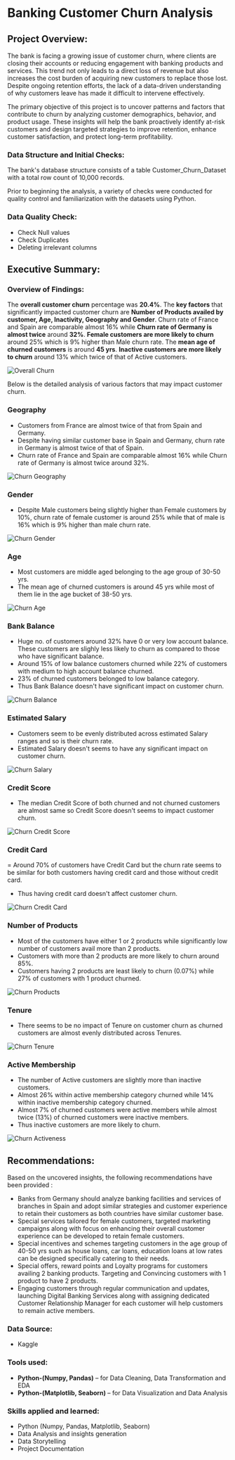 # Banking Customer Churn Analysis

## Project Overview:

The bank is facing a growing issue of customer churn, where clients are closing their accounts or reducing engagement with banking products and services. This trend not only leads to a direct loss of revenue but also increases the cost burden of acquiring new customers to replace those lost. Despite ongoing retention efforts, the lack of a data-driven understanding of why customers leave has made it difficult to intervene effectively.

The primary objective of this project is to uncover patterns and factors that contribute to churn by analyzing customer demographics, behavior, and product usage. These insights will help the bank proactively identify at-risk customers and design targeted strategies to improve retention, enhance customer satisfaction, and protect long-term profitability.

### Data Structure and Initial Checks:

The bank's database structure consists of a table Customer_Churn_Dataset with a total row count of 10,000 records.

Prior to beginning the analysis, a variety of checks were conducted for quality control and familiarization with the datasets using Python.

### Data Quality Check:

-	Check Null values
-	Check Duplicates
-	Deleting irrelevant columns  

## Executive Summary:

### Overview of Findings:

The **overall customer churn** percentage was **20.4%**. The **key factors** that significantly impacted customer churn are **Number of Products availed by customer, Age, Inactivity, Geography and Gender**. Churn rate of France and Spain are comparable almost 16% while **Churn rate of Germany is almost twice** around **32%**. **Female customers are more likely to churn** around 25% which is 9% higher than Male churn rate. The **mean age of churned customers** is around **45 yrs**. **Inactive customers are more likely to churn** around 13% which twice of that of Active customers.

![Overall Churn](https://github.com/Curious-Creative-Mind/Banking-Customer-Churn-Analysis/blob/main/Churn.png?raw=true)

Below is the detailed analysis of various factors that may impact customer churn.

### Geography

- Customers from France are almost twice of that from Spain and Germany.
- Despite having similar customer base in Spain and Germany, churn rate in Germany is almost twice of that of Spain.
- Churn rate of France and Spain are comparable almost 16% while Churn rate of Germany is almost twice around 32%.

![Churn Geography](https://github.com/Curious-Creative-Mind/Banking-Customer-Churn-Analysis/blob/main/Churn%20Geography.png?raw=true)

### Gender

- Despite Male customers being slightly higher than Female customers by 10%, churn rate of female customer is around 25% while that of male is 16% which is 9% higher than male churn rate.

![Churn Gender](https://github.com/Curious-Creative-Mind/Banking-Customer-Churn-Analysis/blob/main/Churn%20Gender.png?raw=true)

### Age

- Most customers are middle aged belonging to the age group of 30-50 yrs.
- The mean age of churned customers is around 45 yrs while most of them lie in the age bucket of 38-50 yrs.

![Churn Age](https://github.com/Curious-Creative-Mind/Banking-Customer-Churn-Analysis/blob/main/Churn%20Age.png?raw=true)

### Bank Balance

- Huge no. of customers around 32% have 0 or very low account balance. These customers are slighly less likely to churn as compared to those who have significant balance.
- Around 15% of low balance customers churned while 22% of customers with medium to high account balance churned.
- 23% of churned customers belonged to low balance category.
- Thus Bank Balance doesn't have significant impact on customer churn.

![Churn Balance](https://github.com/Curious-Creative-Mind/Banking-Customer-Churn-Analysis/blob/main/Churn%20Balance.png?raw=true)

### Estimated Salary

- Customers seem to be evenly distributed across estimated Salary ranges and so is their churn rate.
- Estimated Salary doesn't seems to have any significant impact on customer churn.

![Churn Salary](https://github.com/Curious-Creative-Mind/Banking-Customer-Churn-Analysis/blob/main/Churn%20Salary.png?raw=true)

### Credit Score

- The median Credit Score of both churned and not churned customers are almost same so Credit Score doesn't seems to impact customer churn.

![Churn Credit Score](https://github.com/Curious-Creative-Mind/Banking-Customer-Churn-Analysis/blob/main/Churn%20Credit_Score.png?raw=true)

### Credit Card

= Around 70% of customers have Credit Card but the churn rate seems to be similar for both customers having credit card and those without credit card.
- Thus having credit card doesn't affect customer churn.

![Churn Credit Card](https://github.com/Curious-Creative-Mind/Banking-Customer-Churn-Analysis/blob/main/Churn%20Credit_Card.png?raw=true)

### Number of Products

- Most of the customers have either 1 or 2 products while significantly low number of customers avail more than 2 products.
- Customers with more than 2 products are more likely to churn around 85%.
- Customers having 2 products are least likely to churn (0.07%) while 27% of customers with 1 product churned.

![Churn Products](https://github.com/Curious-Creative-Mind/Banking-Customer-Churn-Analysis/blob/main/Churn%20Products.png?raw=true)

### Tenure

- There seems to be no impact of Tenure on customer churn as churned customers are almost evenly distributed across Tenures.

![Churn Tenure](https://github.com/Curious-Creative-Mind/Banking-Customer-Churn-Analysis/blob/main/Churn%20Tenure.png?raw=true)

### Active Membership

- The number of Active customers are slightly more than inactive customers.
- Almost 26% within active membership category churned while 14% within inactive membership category churned.
- Almost 7% of churned customers were active members while almost twice (13%) of churned customers were inactive members.
- Thus inactive customers are more likely to churn.

![Churn Activeness](https://github.com/Curious-Creative-Mind/Banking-Customer-Churn-Analysis/blob/main/Churn%20Active_Mem.png?raw=true)

## Recommendations:

Based on the uncovered insights, the following recommendations have been provided :

- Banks from Germany should analyze banking facilities and services of branches in Spain and adopt similar strategies and customer experience to retain their customers as both countries have similar customer base.
- Special services tailored for female customers, targeted marketing campaigns along with focus on enhancing their overall customer experience can be developed to retain female customers.
- Special incentives and schemes targeting customers in the age group of 40-50 yrs such as house loans, car loans, education loans at low rates can be designed specifically catering to their needs. 
- Special offers, reward points and Loyalty programs for customers availing 2 banking products. Targeting and Convincing customers with 1 product to have 2 products.
- Engaging customers through regular communication and updates, launching Digital Banking Services along with assigning dedicated Customer Relationship Manager for each customer will help customers to remain active members.

### Data Source:

- Kaggle 

### Tools used:

- **Python-(Numpy, Pandas)** – for Data Cleaning, Data Transformation and EDA
- **Python-(Matplotlib, Seaborn)** – for Data Visualization and Data Analysis

### Skills applied and learned:

- Python (Numpy, Pandas, Matplotlib, Seaborn)
- Data Analysis and insights generation
- Data Storytelling
- Project Documentation

